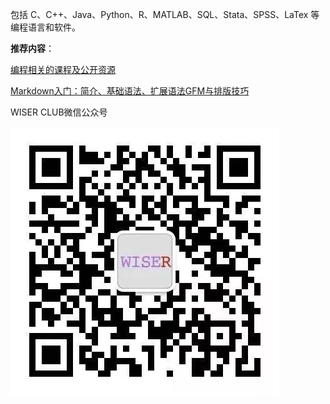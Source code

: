 包括 C、C++、Java、Python、R、MATLAB、SQL、Stata、SPSS、LaTex 等编程语言和软件。

**推荐内容**：

[编程相关的课程及公开资源](https://zhuanlan.zhihu.com/p/296928345)

[Markdown入门：简介、基础语法、扩展语法GFM与排版技巧](https://zhuanlan.zhihu.com/p/261016461)

WISER CLUB微信公众号

![](WISERCLUB微信公众号二维码.jpeg)

